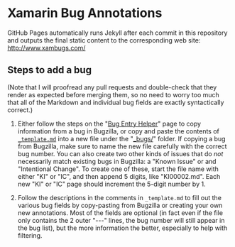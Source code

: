 # Xamarin Bug Annotations

GitHub Pages automatically runs Jekyll after each commit in this repository and outputs the final static content to the corresponding web site:  
<http://www.xambugs.com/>


## Steps to add a bug

(Note that I will proofread any pull requests and double-check that they render as expected before merging them, so no need to worry too much that all of the Markdown and individual bug fields are exactly syntactically correct.)

1. Either follow the steps on the "[Bug Entry Helper](http://www.xambugs.com/bug_helper.html)" page to copy information from a bug in Bugzilla, or copy and paste the contents of [`_template.md`](https://raw.githubusercontent.com/brendanzagaeski/bug-annotations/gh-pages/_bugs/_template.md) into a new file under the "[_bugs/](https://github.com/brendanzagaeski/bug-annotations/tree/gh-pages/_bugs)" folder. If copying a bug from Bugzilla, make sure to name the new file carefully with the correct bug number. You can also create two other kinds of issues that do _not_ necessarily match existing bugs in Bugzilla: a "Known Issue" or and "Intentional Change". To create one of these, start the file name with either "KI" or "IC", and then append 5 digits, like "KI00002.md". Each new "KI" or "IC" page should increment the 5-digit number by 1.

2. Follow the descriptions in the comments in `_template.md` to fill out the various bug fields by copy-pasting from Bugzilla or creating your own new annotations. Most of the fields are optional (in fact even if the file only contains the 2 outer "---" lines, the bug number will still appear in the bug list), but the more information the better, especially to help with filtering.
